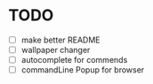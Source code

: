 # TODO

- [ ] make better README
- [ ] wallpaper changer
- [ ] autocomplete for commends
- [ ] commandLine Popup for browser